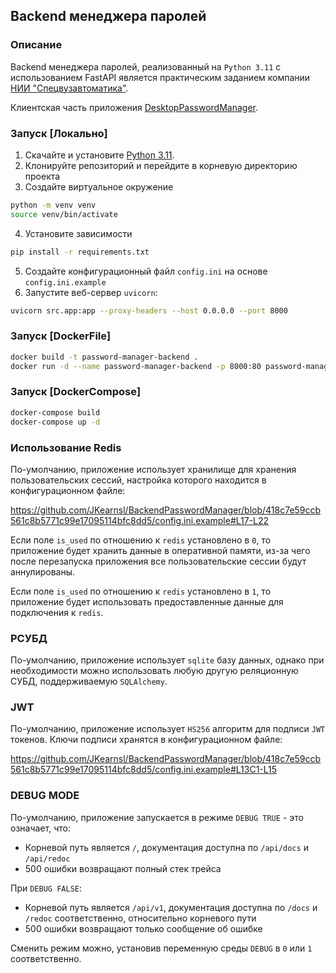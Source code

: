 ## Backend менеджера паролей

### Описание

Backend менеджера паролей, реализованный на `Python 3.11` с использованием FastAPI является практическим заданием 
компании [НИИ "Спецвузавтоматика"](https://niisva.dev/).

Клиентская часть приложения [DesktopPasswordManager](https://github.com/JKearnsl/DesktopPasswordManager).


### Запуск [Локально]

1. Скачайте и установите [Python 3.11](https://www.python.org/downloads/).
2. Клонируйте репозиторий и перейдите в корневую директорию проекта
3. Создайте виртуальное окружение
```bash
python -m venv venv
source venv/bin/activate
```
4. Установите зависимости
```bash
pip install -r requirements.txt
```
5. Создайте конфигурационный файл `config.ini` на основе `config.ini.example`
6. Запустите веб-сервер `uvicorn`:
```bash
uvicorn src.app:app --proxy-headers --host 0.0.0.0 --port 8000
```

### Запуск [DockerFile]

```bash
docker build -t password-manager-backend .
docker run -d --name password-manager-backend -p 8000:80 password-manager-backend
```

### Запуск [DockerCompose]

```bash
docker-compose build
docker-compose up -d
```

### Использование Redis

По-умолчанию, приложение использует хранилище для хранения пользовательских сессий, настройка которого находится в 
конфигурационном файле:

https://github.com/JKearnsl/BackendPasswordManager/blob/418c7e59ccb561c8b5771c99e17095114bfc8dd5/config.ini.example#L17-L22

Если поле `is_used` по отношению к `redis` установлено в `0`, то приложение будет хранить данные в оперативной памяти, 
из-за чего после перезапуска приложения все пользовательские сессии будут аннулированы.

Если поле `is_used` по отношению к `redis` установлено в `1`, то приложение будет использовать предоставленные данные 
для подключения к `redis`.

### РСУБД

По-умолчанию, приложение использует `sqlite` базу данных, однако при необходимости можно использовать любую другую 
реляционную СУБД, поддерживаемую `SQLAlchemy`.

### JWT

По-умолчанию, приложение использует `HS256` алгоритм для подписи `JWT` токенов. Ключи подписи хранятся 
в конфигурационном файле:

https://github.com/JKearnsl/BackendPasswordManager/blob/418c7e59ccb561c8b5771c99e17095114bfc8dd5/config.ini.example#L13C1-L15

### DEBUG MODE

По-умолчанию, приложение запускается в режиме `DEBUG TRUE` - это означает, что:
- Корневой путь является `/`, документация доступна по `/api/docs` и `/api/redoc`
- 500 ошибки возвращают полный стек трейса 

При `DEBUG FALSE`:
- Корневой путь является `/api/v1`, документация доступна по `/docs` и `/redoc` соответственно, относительно корневого пути
- 500 ошибки возвращают только сообщение об ошибке

Сменить режим можно, установив переменную среды `DEBUG` в `0` или `1` соответственно.


